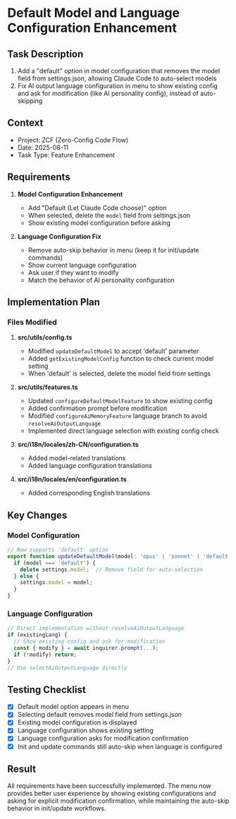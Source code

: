 # Default Model and Language Configuration Enhancement

## Task Description

1. Add a "default" option in model configuration that removes the model field from settings.json, allowing Claude Code to auto-select models
2. Fix AI output language configuration in menu to show existing config and ask for modification (like AI personality config), instead of auto-skipping

## Context

- Project: ZCF (Zero-Config Code Flow)
- Date: 2025-08-11
- Task Type: Feature Enhancement

## Requirements

1. **Model Configuration Enhancement**
   - Add "Default (Let Claude Code choose)" option
   - When selected, delete the `model` field from settings.json
   - Show existing model configuration before asking

2. **Language Configuration Fix**
   - Remove auto-skip behavior in menu (keep it for init/update commands)
   - Show current language configuration
   - Ask user if they want to modify
   - Match the behavior of AI personality configuration

## Implementation Plan

### Files Modified

1. **src/utils/config.ts**
   - Modified `updateDefaultModel` to accept 'default' parameter
   - Added `getExistingModelConfig` function to check current model setting
   - When 'default' is selected, delete the model field from settings

2. **src/utils/features.ts**
   - Updated `configureDefaultModelFeature` to show existing config
   - Added confirmation prompt before modification
   - Modified `configureAiMemoryFeature` language branch to avoid `resolveAiOutputLanguage`
   - Implemented direct language selection with existing config check

3. **src/i18n/locales/zh-CN/configuration.ts**
   - Added model-related translations
   - Added language configuration translations

4. **src/i18n/locales/en/configuration.ts**
   - Added corresponding English translations

## Key Changes

### Model Configuration
```typescript
// Now supports 'default' option
export function updateDefaultModel(model: 'opus' | 'sonnet' | 'default') {
  if (model === 'default') {
    delete settings.model;  // Remove field for auto-selection
  } else {
    settings.model = model;
  }
}
```

### Language Configuration
```typescript
// Direct implementation without resolveAiOutputLanguage
if (existingLang) {
  // Show existing config and ask for modification
  const { modify } = await inquirer.prompt(...);
  if (!modify) return;
}
// Use selectAiOutputLanguage directly
```

## Testing Checklist

- [x] Default model option appears in menu
- [x] Selecting default removes model field from settings.json
- [x] Existing model configuration is displayed
- [x] Language configuration shows existing setting
- [x] Language configuration asks for modification confirmation
- [x] Init and update commands still auto-skip when language is configured

## Result

All requirements have been successfully implemented. The menu now provides better user experience by showing existing configurations and asking for explicit modification confirmation, while maintaining the auto-skip behavior in init/update workflows.